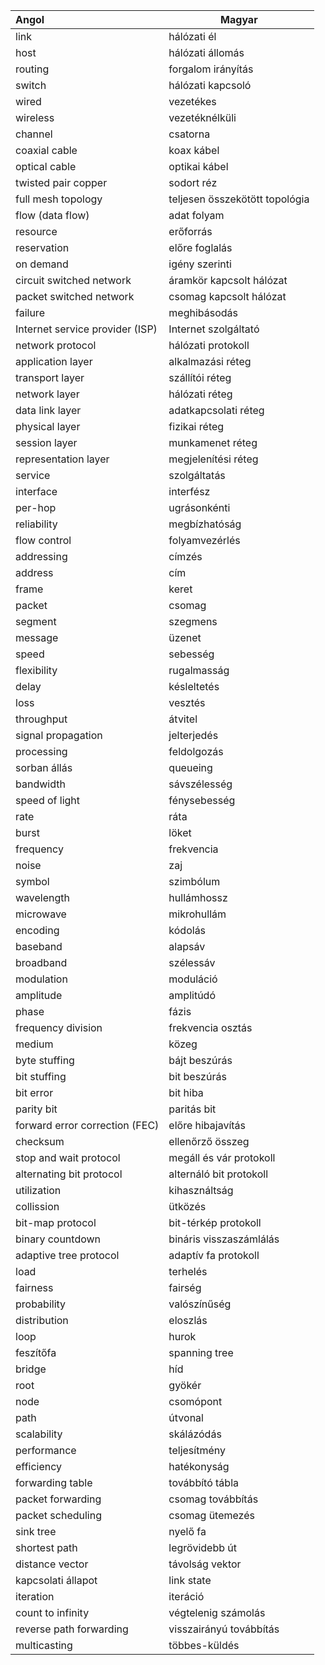 
| Angol                           | Magyar                         |
| :------------------------------ | ------------------------------ |
| link                            | hálózati él                    |
| host                            | hálózati állomás               |
| routing                         | forgalom irányítás             |
| switch                          | hálózati kapcsoló              |
| wired                           | vezetékes                      |
| wireless                        | vezetéknélküli                 |
| channel                         | csatorna                       |
| coaxial cable                   | koax kábel                     |
| optical cable                   | optikai kábel                  |
| twisted pair copper             | sodort réz                     |
| full mesh topology              | teljesen összekötött topológia |
| flow (data flow)                | adat folyam                    |
| resource                        | erőforrás                      |
| reservation                     | előre foglalás                 |
| on demand                       | igény szerinti                 |
| circuit switched network        | áramkör kapcsolt hálózat       |
| packet switched network         | csomag kapcsolt hálózat        |
| failure                         | meghibásodás                   |
| Internet service provider (ISP) | Internet szolgáltató           |
| network protocol                | hálózati protokoll             |
| application layer               | alkalmazási réteg              |
| transport layer                 | szállítói réteg                |
| network layer                   | hálózati réteg                 |
| data link layer                 | adatkapcsolati réteg           |
| physical layer                  | fizikai réteg                  |
| session layer                   | munkamenet réteg               |
| representation layer            | megjelenítési réteg            |
| service                         | szolgáltatás                   |
| interface                       | interfész                      |
| per-hop                         | ugrásonkénti                   |
| reliability                     | megbízhatóság                  |
| flow control                    | folyamvezérlés                 |
| addressing                      | címzés                         |
| address                         | cím                            |
| frame                           | keret                          |
| packet                          | csomag                         |
| segment                         | szegmens                       |
| message                         | üzenet                         |
| speed                           | sebesség                       |
| flexibility                     | rugalmasság                    |
| delay                           | késleltetés                    |
| loss                            | vesztés                        |
| throughput                      | átvitel                        |
| signal propagation              | jelterjedés                    |
| processing                      | feldolgozás                    |
| sorban állás                    | queueing                       |
| bandwidth                       | sávszélesség                   |
| speed of light                  | fénysebesség                   |
| rate                            | ráta                           |
| burst                           | löket                          |
| frequency                       | frekvencia                     |
| noise                           | zaj                            |
| symbol                          | szimbólum                      |
| wavelength                      | hullámhossz                    |
| microwave                       | mikrohullám                    |
| encoding                        | kódolás                        |
| baseband                        | alapsáv                        |
| broadband                       | szélessáv                      |
| modulation                      | moduláció                      |
| amplitude                       | amplitúdó                      |
| phase                           | fázis                          |
| frequency division              | frekvencia  osztás             |
| medium                          | közeg                          |
| byte stuffing                   | bájt beszúrás                  |
| bit stuffing                    | bit beszúrás                   |
| bit error                       | bit hiba                       |
| parity bit                      | paritás bit                    |
| forward error correction (FEC)  | előre hibajavítás              |
| checksum                        | ellenőrző összeg               |
| stop and wait protocol          | megáll és vár protokoll        |
| alternating bit protocol        | alternáló bit protokoll        |
| utilization                     | kihasználtság                  |
| collission                      | ütközés                        |
| bit-map protocol                | bit-térkép protokoll           |
| binary countdown                | bináris visszaszámlálás        |
| adaptive tree protocol          | adaptív fa protokoll           |
| load                            | terhelés                       |
| fairness                        | fairség                        |
| probability                     | valószínűség                   |
| distribution                    | eloszlás                       |
| loop                            | hurok                          |
| feszítőfa                       | spanning tree                  |
| bridge                          | híd                            |
| root                            | gyökér                         |
| node                            | csomópont                      |
| path                            | útvonal                        |
| scalability                     | skálázódás                     |
| performance                     | teljesítmény                   |
| efficiency                      | hatékonyság                    |
| forwarding table                | továbbító tábla                |
| packet forwarding               | csomag továbbítás              |
| packet scheduling               | csomag ütemezés                |
| sink tree                       | nyelő fa                       |
| shortest path                   | legrövidebb út                 |
| distance vector                 | távolság vektor                |
| kapcsolati állapot              | link state                     |
| iteration                       | iteráció                       |
| count to infinity               | végtelenig számolás            |
| reverse path forwarding         | visszairányú továbbítás        |
| multicasting                    | többes-küldés                  |
